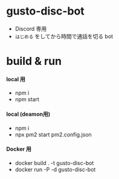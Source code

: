 # gusto-disc-bot
- Discord 専用
- `はじめる` をしてから時間で通話を切る bot

# build & run
#### local 用
- npm i
- npm start

#### local (deamon用)
- npm i
- npx pm2 start pm2.config.json  

#### Docker 用
- docker build . -t gusto-disc-bot
- docker run -P -d gusto-disc-bot  
